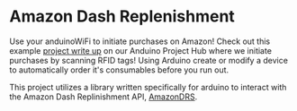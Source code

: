 # Amazon Dash Replenishment 

 Use your anduinoWiFi to initiate purchases on Amazon! Check out this example [project write up](https://www.hackster.io/bcarbs/amazondrs-nfc-replenisher-98608c?ref=channel&ref_id=37023_trending___&offset=6) on our Anduino Project Hub where we initiate purchases by scanning RFID tags! Using Arduino create or modify a device to automatically order it's consumables before you run out.

 This project utilizes a library written specifically for arduino to interact with the Amazon Dash Replinishment API, [AmazonDRS](https://github.com/andium/AmazonDRS).


